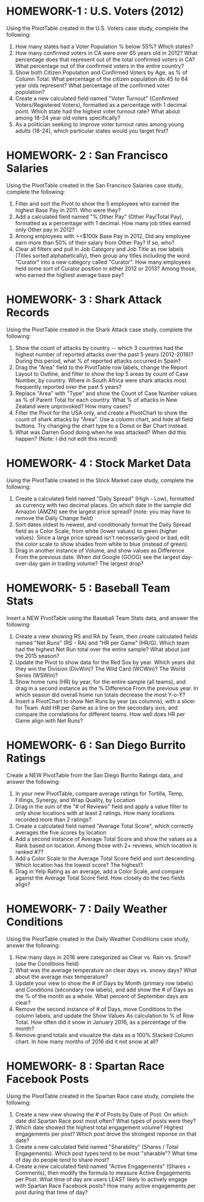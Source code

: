 # HOMEWORK-1 :  **U.S. Voters (2012)**
Using the PivotTable created in the U.S. Voters case study, complete the following:
1.	How many states had a Voter Population % below 55%? Which states?
2.	How many confirmed voters in CA were over 65 years old in 2012? What percentage does that represent out of the total confirmed voters in CA? What percentage out of the confirmed voters in the entire country?
3.	Show both Citizen Population and Confirmed Voters by Age, as % of Column Total. What percentage of the citizen population do 45 to 64 year olds represent? What percentage of the confirmed voter population?   
4.	Create a new calculated field named "Voter Turnout" (Confirmed Voters/Registered Voters), formatted as a percentage with 1 decimal point. Which state had the highest voter turnout rate? What about among 18-24 year old voters specifically?
5.	As a politician seeking to improve voter turnout rates among young adults (18-24), which particular states would you target first?

# HOMEWORK- 2 : **San Francisco Salaries**
Using the PivotTable created in the San Francisco Salaries case study, complete the following:
1.	Filter and sort the Pivot to show the 5 employees who earned the highest Base Pay in 2011. Who were they?
2.	Add a calculated field named "% Other Pay" (Other Pay/Total Pay), formatted as a percentage with 1 decimal. How many job titles earned only Other pay in 2012?
3.	Among employees with >=$100k Base Pay in 2012, Did any employee earn more than 50% of their salary from Other Pay? If so, who?
4.	Clear all filters and pull in Job Category and Job Title as row labels (Titles sorted alphabetically), then group any titles including the word "Curator" into a new category called "Curator". How many employees held some sort of Curator position in either 2012 or 2013? Among those, who earned the highest average base pay?

# HOMEWORK- 3 : **Shark Attack Records**
Using the PivotTable created in the Shark Attack case study, complete the following:
1.	Show the count of attacks by country -- which 3 countries had the highest number of reported attacks over the past 5 years (2012-2016)? During this period, what % of reported attacks occurred in Spain?
2.	Drag the "Area" field to the PivotTable row labels, change the Report Layout to Outline, and filter to show the top 5 areas by count of Case Number, by country. Where in South Africa were shark attacks most frequently reported over the past 5 years?
3.	Replace "Area" with "Type" and show the Count of Case Number values as % of Parent Total for each country. What % of attacks in New Zealand were unprovoked? How many cases?
4.	Filter the Pivot for the USA only, and create a PivotChart to show the count of shark attacks by "Area". Use a column chart, and hide all field buttons. Try changing the chart type to a Donut or Bar Chart instead.
5.	What was Darren Good doing when he was attacked? When did this happen? (Note: I did not edit this record)

# HOMEWORK- 4 :  **Stock Market Data**
Using the PivotTable created in the Stock Market case study, complete the following:
1.	Create a calculated field named "Daily Spread" (High - Low), formatted as currency with two decimal places. On which date in the sample did Amazon (AMZN) see the largest price spread? (note: you may have to remove the Daily Change field)
2.	Sort dates oldest to newest, and conditionally format the Daily Spread field as a Color Scale, from white (lower values) to green (higher values). Since a large price spread isn't necessarily good or bad, edit the color scale to show shades from white to blue (instead of green).
3.	Drag in another instance of Volume, and show values as Difference From the previous date. When did Google (GOOG) see the largest day-over-day gain in trading volume? The largest drop?

# HOMEWORK- 5 :  **Baseball Team Stats**
Insert a NEW PivotTable using the Baseball Team Stats data, and answer the following:
1.	Create a view showing RS and RA by Team, then create calculated fields named "Net Runs" (RS - RA) and "HR per Game" (HR/G). Which team had the highest Net Run total over the entire sample? What about just the 2015 season?
2.	Update the Pivot to show data for the Red Sox by year. Which years did they win the Division (DivWin)? The Wild Card (WCWin)? The World Series (WSWin)?
3.	Show home runs (HR) by year, for the entire sample (all teams), and drag in a second instance as the % Difference From the previous year. In which season did overall home run totals decrease the most Y-o-Y?
4.	Insert a PivotChart to show Net Runs by year (as columns), with a slicer for Team. Add HR per Game as a line on the secondary axis, and compare the correlations for different teams. How well does HR per Game align with Net Runs?

# HOMEWORK- 6 :  **San Diego Burrito Ratings**
Create a NEW PivotTable from the San Diego Burrito Ratings data, and answer the following:
1.	In your new PivotTable, compare average ratings for Tortilla, Temp, Fillings, Synergy, and Wrap Quality, by Location
2.	Drag in the sum of the "# of Reviews" field and apply a value filter to only show locations with at least 2 ratings. How many locations recorded more than 2 ratings?
3.	Create a calculated field named "Average Total Score", which correctly averages the five scores by location
4.	Add a second instance of Average Total Score and show the values as a Rank based on location. Among those with 2+ reviews, which location is ranked #7?
5.	Add a Color Scale to the Average Total Score field and sort descending. Which location has the lowest score? The highest?
6.	Drag in Yelp Rating as an average, add a Color Scale, and compare against the Average Total Score field. How closely do the two fields align?

# HOMEWORK- 7 :  **Daily Weather Conditions**
Using the PivotTable created in the Daily Weather Conditions case study, answer the following:
1.	How many days in 2016 were categorized as Clear vs. Rain vs. Snow? (use the Conditions field)
2.	What was the average temperature on clear days vs. snowy days? What about the average max temperature?
3.	Update your view to show the # of Days by Month (primary row labels) and Conditions (secondary row labels), and add show the # of Days as the % of the month as a whole. What percent of September days are clear?
4.	Remove the second instance of # of Days, move Conditions to the column labels, and update the Show Values As calculation to % of Row Total. How often did it snow in January 2016, as a percentage of the month?
5.	Remove grand totals and visualize the data as a 100% Stacked Column chart. In how many months of 2016 did it not snow at all? 

# HOMEWORK- 8 :  **Spartan Race Facebook Posts**
Using the PivotTable created in the Spartan Race case study, complete the following:
1.	Create a new view showing the # of Posts by Date of Post. On which date did Spartan Race post most often? What types of posts were they?
2.	Which date showed the highest total engagement volume? Highest engagements per post? Which post drove the strongest reponse on that date?
3.	Create a new calculated field named "Sharability" (Shares / Total Engagements). Which post types tend to be most "sharable"? What time of day do people tend to share most?
4.	Create a new calculated field named "Active Engagements" (Shares + Comments), then modify the formula to measure Active Engagements per Post. What time of day are users LEAST likely to actively engage with Spartan Race Facebook posts? How many active engagements per post during that time of day?


